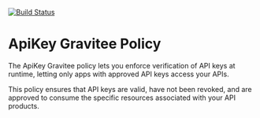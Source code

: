 [![Build Status](http://build.gravitee.io/jenkins/buildStatus/icon?job=gravitee-policy-apikey)](http://build.gravitee.io/jenkins/job/gravitee-policy-apikey/)

# ApiKey Gravitee Policy

The ApiKey Gravitee policy lets you enforce verification of API keys at runtime, letting only apps with approved API keys access your APIs.

This policy ensures that API keys are valid, have not been revoked, and are approved to consume the specific resources associated with your API products.